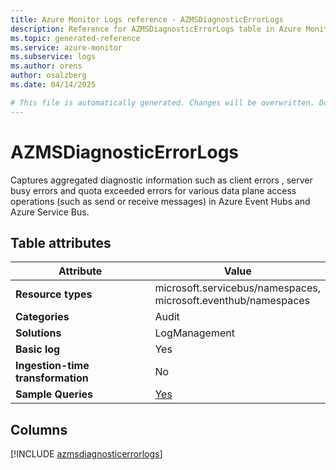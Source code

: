 ```yaml
---
title: Azure Monitor Logs reference - AZMSDiagnosticErrorLogs
description: Reference for AZMSDiagnosticErrorLogs table in Azure Monitor Logs.
ms.topic: generated-reference
ms.service: azure-monitor
ms.subservice: logs
ms.author: orens
author: osalzberg
ms.date: 04/14/2025

# This file is automatically generated. Changes will be overwritten. Do not change this file directly.
---
```


# AZMSDiagnosticErrorLogs

Captures aggregated diagnostic information such as client errors , server busy errors and quota exceeded errors for various data plane access operations (such as send or receive messages) in Azure Event Hubs and Azure Service Bus.


## Table attributes

|Attribute|Value|
|---|---|
|**Resource types**|microsoft.servicebus/namespaces,<br>microsoft.eventhub/namespaces|
|**Categories**|Audit|
|**Solutions**| LogManagement|
|**Basic log**|Yes|
|**Ingestion-time transformation**|No|
|**Sample Queries**|[Yes](/azure/azure-monitor/reference/queries/azmsdiagnosticerrorlogs)|



## Columns
  
[!INCLUDE [azmsdiagnosticerrorlogs](~/reusable-content/ce-skilling/azure/includes/azure-monitor/reference/tables/azmsdiagnosticerrorlogs-include.md)]
